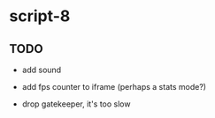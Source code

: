 # script-8

## TODO
- add sound

- add fps counter to iframe (perhaps a stats mode?)
- drop gatekeeper, it's too slow
